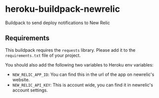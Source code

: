 # heroku-buildpack-newrelic
Buildpack to send deploy notifications to New Relic

## Requirements

This buildpack requires the `requests` library. Please add it to the `requirements.txt` file of your project.

You should also add the following two variables to Heroku env variables:

- `NEW_RELIC_APP_ID`: You can find this in the url of the app on newrelic's website.
- `NEW_RELIC_API_KEY`: This is account wide, you can find it in newrelic's account settings.
